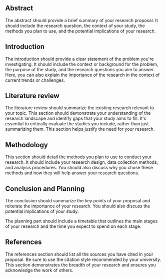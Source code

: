 
## Abstract
The abstract should provide a brief summary of your research proposal. It should include the research question, the context of your study, the methods you plan to use, and the potential implications of your research.

## Introduction
The introduction should provide a clear statement of the problem you're investigating. It should include the context or background for the problem, the purpose of the study, and the research questions you aim to answer. Here, you can also explain the importance of the research in the context of current trends or challenges.

## Literature review
The literature review should summarize the existing research relevant to your topic. This section should demonstrate your understanding of the research landscape and identify gaps that your study aims to fill. It's essential to critically evaluate the studies you include, rather than just summarizing them. This section helps justify the need for your research.

## Methodology
This section should detail the methods you plan to use to conduct your research. It should include your research design, data collection methods, and analysis procedures. You should also discuss why you chose these methods and how they will help answer your research questions.

## Conclusion and Planning 
The conclusion should summarize the key points of your proposal and reiterate the importance of your research. You should also discuss the potential implications of your study.

The planning part should include a timetable that outlines the main stages of your research and the time you expect to spend on each stage.

## References
The references section should list all the sources you have cited in your proposal. Be sure to use the citation style recommended by your university. This section demonstrates the breadth of your research and ensures you acknowledge the work of others.

